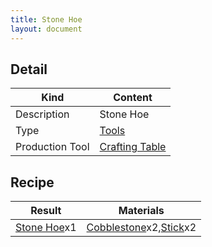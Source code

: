 ```yaml
---
title: Stone Hoe
layout: document
---
```

## Detail

|Kind|Content|
|---|---|
|Description|Stone Hoe|
|Type|[Tools](Tools)|
|Production Tool|[Crafting Table](Crafting_Table)|

## Recipe

|Result|Materials|
|---|---|
|[Stone Hoe](Stone_Hoe)x1|[Cobblestone](Cobblestone)x2,[Stick](Stick)x2|
